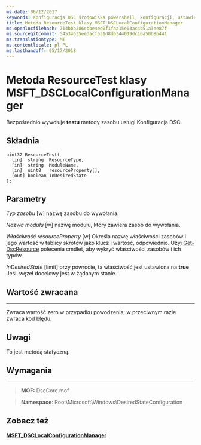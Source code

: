 ```yaml
---
ms.date: 06/12/2017
keywords: Konfiguracja DSC środowiska powershell, konfiguracji, ustawienia
title: Metoda ResourceTest klasy MSFT_DSCLocalConfigurationManager
ms.openlocfilehash: 714bbb286ebbe4ed0f1faa15e03ac4b51a3ee87f
ms.sourcegitcommit: 54534635eedacf531d8d6344019dc16a50b8b441
ms.translationtype: MT
ms.contentlocale: pl-PL
ms.lasthandoff: 05/17/2018
---
```

# <a name="resourcetest-method-of-the-msftdsclocalconfigurationmanager-class"></a>Metoda ResourceTest klasy MSFT_DSCLocalConfigurationManager

Bezpośrednio wywołuje **testu** metody zasobu usługi Konfiguracja DSC.

<a name="syntax"></a>Składnia
------

```mof
uint32 ResourceTest(
  [in]  string  ResourceType,
  [in]  string  ModuleName,
  [in]  uint8   resourceProperty[],
  [out] boolean InDesiredState
);
```

<a name="parameters"></a>Parametry
----------

*Typ zasobu* \[w\] nazwę zasobu do wywołania.

*Nazwa modułu* \[w\] nazwę modułu, który zawiera zasób do wywołania.

*Właściwość resourceProperty* \[w\] Określa nazwę właściwości zasobów i jego wartość w tablicy skrótów jako klucz i wartość, odpowiednio. Użyj [Get-DscResource](https://technet.microsoft.com/library/dn521625.aspx) polecenia cmdlet, aby wykryć właściwości zasobów i ich typów.

*InDesiredState* \[limit\] przy powrocie, ta właściwość jest ustawiona na **true** Jeśli węzeł docelowy jest w żądanym stanie.

## <a name="return-value"></a>Wartość zwracana
------------

Zwraca wartość zero w przypadku powodzenia; w przeciwnym razie zwraca kod błędu.

## <a name="remarks"></a>Uwagi

To jest metodą statyczną.

## <a name="requirements"></a>Wymagania
------------
>**MOF:** DscCore.mof

>**Namespace**: Root\Microsoft\Windows\DesiredStateConfiguration


## <a name="see-also"></a>Zobacz też


[**MSFT_DSCLocalConfigurationManager**](msft-dsclocalconfigurationmanager.md)